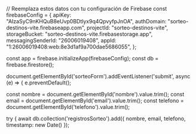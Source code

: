 // Reemplaza estos datos con tu configuración de Firebase
const firebaseConfig = {
  apiKey: "AIzaSyC9nKHQuB8eUvp0BDtlyx9q4QpvyfpJnOA",
  authDomain: "sorteo-destinos-vite.firebaseapp.com",
  projectId: "sorteo-destinos-vite",
  storageBucket: "sorteo-destinos-vite.firebasestorage.app",
  messagingSenderId: "26006019408",
  appId: "1:26006019408:web:8e3d1af9a700dae5686055",
};

const app = firebase.initializeApp(firebaseConfig);
const db = firebase.firestore();

document.getElementById('sorteoForm').addEventListener('submit', async (e) => {
  e.preventDefault();

  const nombre = document.getElementById('nombre').value.trim();
  const email = document.getElementById('email').value.trim();
  const telefono = document.getElementById('telefono').value.trim();

  try {
    await db.collection('registrosSorteo').add({
      nombre,
      email,
      telefono,
      timestamp: new Date()
    });